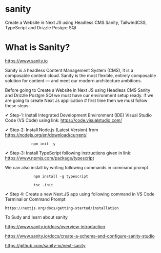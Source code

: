 # sanity
Create a Website in Next JS using Headless CMS Sanity, TailwindCSS, TypeScript and Drizzle Postgre SQl

# What is Sanity?

https://www.sanity.io

Sanity is a headless Content Management System (CMS), It is a composable content cloud. Sanity is the most flexible, entirely composable solution for content — and meet our modern architecture ambitions.


Before going to Create a Website in Next JS using Headless CMS Sanity and Drizzle Postgre SQl we must have our environment setup ready. If we are going to create Next Js application # first time then we must follow these steps:

✔ Step-1: Install Integrated Development Environment (IDE) Visual Studio Code (VS Code) using link:  https://code.visualstudio.com/

✔ Step-2: Install Node.js (Latest Version) from https://nodejs.org/en/download/current/ 

                npm init -y

✔ Step-3: Install TypeScript following instructions given in link: https://www.npmjs.com/package/typescript

   We can also install by writing following commands in command prompt

                 npm install -g typescript

                 tsc -init

✔  Step 4: Create a new Next.JS app using following command in VS Code Terminal or Command Prompt

    https://nextjs.org/docs/getting-started/installation







To Sudy and learn about sanity

https://www.sanity.io/docs/overview-introduction

https://www.sanity.io/docs/create-a-schema-and-configure-sanity-studio

https://github.com/sanity-io/next-sanity
